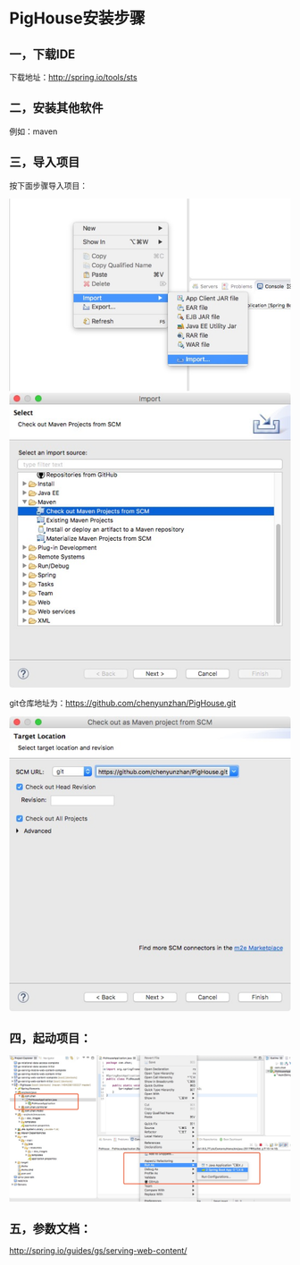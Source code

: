 # PigHouse安装步骤

## 一，下载IDE
下载地址：http://spring.io/tools/sts

## 二，安装其他软件
例如：maven

## 三，导入项目
按下面步骤导入项目：

 <img src="https://raw.githubusercontent.com/chenyunzhan/PigHouse/master/PigHouse/src/main/resources/doc_images/WechatIMG8.jpeg" alt="图片名称"/>
 
  <img src="https://raw.githubusercontent.com/chenyunzhan/PigHouse/master/PigHouse/src/main/resources/doc_images/WechatIMG11.jpeg" alt="图片名称"/>
 
git仓库地址为：https://github.com/chenyunzhan/PigHouse.git

 <img src="https://raw.githubusercontent.com/chenyunzhan/PigHouse/master/PigHouse/src/main/resources/doc_images/WechatIMG9.jpeg" alt="图片名称"/>

## 四，起动项目：
  <img src="https://raw.githubusercontent.com/chenyunzhan/PigHouse/master/PigHouse/src/main/resources/doc_images/WechatIMG10.jpeg" alt="图片名称"/>

## 五，参数文档：
http://spring.io/guides/gs/serving-web-content/
